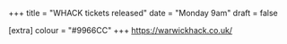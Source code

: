 +++
title = "WHACK tickets released"
date = "Monday 9am"
draft = false

[extra]
colour = "#9966CC"
+++
https://warwickhack.co.uk/
